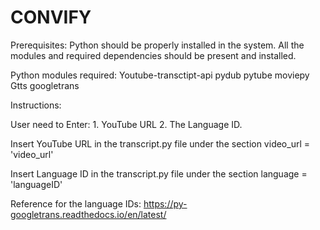 # CONVIFY

Prerequisites: Python should be properly installed in the system. All the modules and required dependencies should be present and installed.

Python modules required: Youtube-transctipt-api pydub pytube moviepy Gtts googletrans

Instructions:

User need to Enter: 1. YouTube URL 2. The Language ID.

Insert YouTube URL in the transcript.py file under the section video_url = 'video_url'

Insert Language ID in the transcript.py file under the section language = 'languageID'

Reference for the language IDs: https://py-googletrans.readthedocs.io/en/latest/
